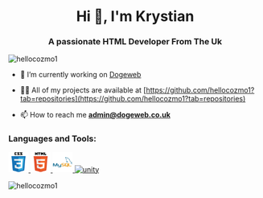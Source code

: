 <h1 align="center">Hi 👋, I'm Krystian</h1>
<h3 align="center">A passionate HTML Developer From The Uk</h3>

<p align="left"> <img src="https://komarev.com/ghpvc/?username=hellocozmo1&label=Profile%20views&color=0e75b6&style=flat" alt="hellocozmo1" /> </p>

- 🔭 I’m currently working on [Dogeweb](https://dogeweb.co.uk)

- 👨‍💻 All of my projects are available at [https://github.com/hellocozmo1?tab=repositories](https://github.com/hellocozmo1?tab=repositories)

- 📫 How to reach me **admin@dogeweb.co.uk**


<h3 align="left">Languages and Tools:</h3>
<p align="left"> <a href="https://www.w3schools.com/css/" target="_blank" rel="noreferrer"> <img src="https://raw.githubusercontent.com/devicons/devicon/master/icons/css3/css3-original-wordmark.svg" alt="css3" width="40" height="40"/> </a> <a href="https://www.w3.org/html/" target="_blank" rel="noreferrer"> <img src="https://raw.githubusercontent.com/devicons/devicon/master/icons/html5/html5-original-wordmark.svg" alt="html5" width="40" height="40"/> </a> <a href="https://www.mysql.com/" target="_blank" rel="noreferrer"> <img src="https://raw.githubusercontent.com/devicons/devicon/master/icons/mysql/mysql-original-wordmark.svg" alt="mysql" width="40" height="40"/> </a> <a href="https://unity.com/" target="_blank" rel="noreferrer"> <img src="https://www.vectorlogo.zone/logos/unity3d/unity3d-icon.svg" alt="unity" width="40" height="40"/> </a> </p>

<p><img align="center" src="https://github-readme-stats.vercel.app/api/top-langs?username=hellocozmo1&show_icons=true&theme=dark&locale=en&layout=compact" alt="hellocozmo1" /></p>
